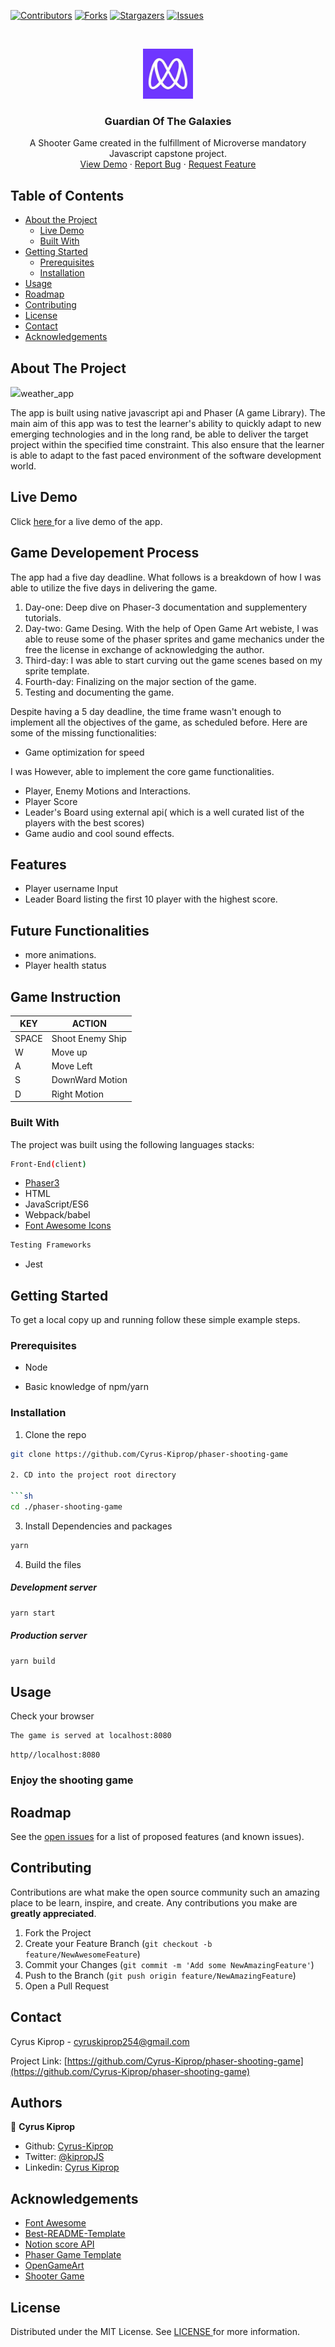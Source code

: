 [![Contributors][contributors-shield]][contributors-url]
[![Forks][forks-shield]][forks-url]
[![Stargazers][stars-shield]][stars-url]
[![Issues][issues-shield]][issues-url]

<!-- PROJECT LOGO -->
<br />
<p align="center">
    <img src="images/microverse-logo.jpg" alt="Logo" width="80" height="80">

  <h3 align="center"> Guardian Of The Galaxies</h3>

  <p align="center">
    A Shooter Game created in the fulfillment of Microverse mandatory Javascript capstone project.
    <br />
    <a href="https://gallant-wescoff-7173eb.netlify.app">View Demo</a>
    ·
    <a href="https://github.com/Cyrus-Kiprop/phaser-shooting-game/issues">Report Bug</a>
    ·
    <a href="https://github.com/Cyrus-Kiprop/phaser-shooting-game/issues">Request Feature</a>
  </p>
</p>

<!-- TABLE OF CONTENTS -->

## Table of Contents

- [About the Project](#about-the-project)
  - [Live Demo](#live-demo)
  - [Built With](#built-with)
- [Getting Started](#getting-started)
  - [Prerequisites](#prerequisites)
  - [Installation](#installation)
- [Usage](#usage)
- [Roadmap](#roadmap)
- [Contributing](#contributing)
- [License](#license)
- [Contact](#contact)
- [Acknowledgements](#acknowledgements)

<!-- ABOUT THE PROJECT -->

## About The Project

![](./images/demo.gif)weather_app

The app is built using native javascript api and Phaser (A game Library). The main aim of this app was to test the learner's ability to quickly adapt to new emerging technologies and in the long rand, be able to deliver the target project within the specified time constraint. This also ensure that the learner is able to adapt to the fast paced environment of the software development world.

## Live Demo

Click [ here ](https://gallant-wescoff-7173eb.netlify.app) for a live demo of the app.

## Game Developement Process

The app had a five day deadline. What follows is a breakdown of how I was able to utilize the five days in delivering the game.

1. Day-one: Deep dive on Phaser-3 documentation and supplementery tutorials.
2. Day-two: Game Desing. With the help of Open Game Art webiste, I was able to reuse some of the phaser sprites and game mechanics under the free the license in exchange of acknowledging the author.
3. Third-day: I was able to start curving out the game scenes based on my sprite template.
4. Fourth-day: Finalizing on the major section of the game.
5. Testing and documenting the game.

Despite having a 5 day deadline, the time frame wasn't enough to implement all the objectives of the game, as scheduled before. Here are some of the missing functionalities:

- Game optimization for speed

I was However, able to implement the core game functionalities.

- Player, Enemy Motions and Interactions.
- Player Score
- Leader's Board using external api( which is a well curated list of the players with the best scores)
- Game audio and cool sound effects.

## Features

- Player username Input
- Leader Board listing the first 10 player with the highest score.

## Future Functionalities

- more animations.
- Player health status

## Game Instruction

| KEY   | ACTION           |
| ----- | ---------------- |
| SPACE | Shoot Enemy Ship |
| W     | Move up          |
| A     | Move Left        |
| S     | DownWard Motion  |
| D     | Right Motion     |

### Built With

The project was built using the following languages stacks:

```sh
Front-End(client)
```

- [Phaser3](https://phaser.io/phaser3)
- HTML
- JavaScript/ES6
- Webpack/babel
- [Font Awesome Icons](https://fontawesome.com/icons?d=gallery)

```sh
Testing Frameworks
```

- Jest

<!-- GETTING STARTED -->

## Getting Started

To get a local copy up and running follow these simple example steps.

### Prerequisites

- Node

- Basic knowledge of npm/yarn

### Installation

1. Clone the repo

````sh
git clone https://github.com/Cyrus-Kiprop/phaser-shooting-game

2. CD into the project root directory

```sh
cd ./phaser-shooting-game
````

3. Install Dependencies and packages

```sh
yarn
```

4. Build the files

##### Development server

```sh
yarn start
```

##### Production server

```sh
yarn build
```

<!-- USAGE EXAMPLES -->

## Usage

Check your browser

```sh
The game is served at localhost:8080
```

```JS
http//localhost:8080
```

### Enjoy the shooting game

<!-- ROADMAP -->

## Roadmap

See the [open issues](https://github.com/Cyrus-Kiprop/phaser-shooting-game/issues) for a list of proposed features (and known issues).

<!-- CONTRIBUTING -->

## Contributing

Contributions are what make the open source community such an amazing place to be learn, inspire, and create. Any contributions you make are **greatly appreciated**.

1. Fork the Project
2. Create your Feature Branch (`git checkout -b feature/NewAwesomeFeature`)
3. Commit your Changes (`git commit -m 'Add some NewAmazingFeature'`)
4. Push to the Branch (`git push origin feature/NewAmazingFeature`)
5. Open a Pull Request

<!-- CONTACT -->

## Contact

Cyrus Kiprop - cyruskiprop254@gmail.com

Project Link: [https://github.com/Cyrus-Kiprop/phaser-shooting-game](https://github.com/Cyrus-Kiprop/phaser-shooting-game)

## Authors

👤 **Cyrus Kiprop**

- Github: [Cyrus-Kiprop](https://github.com/Cyrus-Kiprop)
- Twitter: [@kipropJS](https://twitter.com/kipropJS)
- Linkedin: [Cyrus Kiprop](https://www.linkedin.com/in/cyrus-kiprop-ba7320120/)

## Acknowledgements

- [Font Awesome](https://fontawesome.com)
- [Best-README-Template](https://github.com/othneildrew/Best-README-Template)
- [Notion score API](https://www.notion.so/Leaderboard-API-service-24c0c3c116974ac49488d4eb0267ade3)
- [Phaser Game Template](https://phasertutorials.com/creating-a-phaser-3-template-part-1/)
- [OpenGameArt](https://opengameart.org/)
- [Shooter Game](https://learn.yorkcs.com/category/tutorials/gamedev/phaser-3/build-a-space-shooter-with-phaser-3/)

<!-- LICENSE -->

## License

Distributed under the MIT License. See [ LICENSE ](https://github.com/Cyrus-Kiprop/phaser-shooting-game/blob/master/LICENSE) for more information.

<!-- MARKDOWN LINKS & IMAGES -->

[contributors-shield]: https://img.shields.io/github/contributors/Cyrus-Kiprop/phaser-shooter-game.svg?style=flat-square
[contributors-url]: https://github.com/Cyrus-Kiprop/phaser-shooter-game/graphs/contributors
[forks-shield]: https://img.shields.io/github/forks/Cyrus-Kiprop/phaser-shooting-game.svg?style=flat-square
[forks-url]: https://github.com/Cyrus-Kiprop/phaser-shooting-game/network/members
[stars-shield]: https://img.shields.io/github/stars/Cyrus-Kiprop/phaser-shooting-game.svg?style=flat-square
[stars-url]: https://github.com/Cyrus-Kiprop/phaser-shooting-game/stargazers
[issues-shield]: https://img.shields.io/github/issues/Cyrus-Kiprop/phaser-shooting-game.svg?style=flat-square
[issues-url]: https://github.com/Cyrus-Kiprop/phaser-shooting-game/issues
[product-screenshot]: /src/assets/images/screenshot.png
